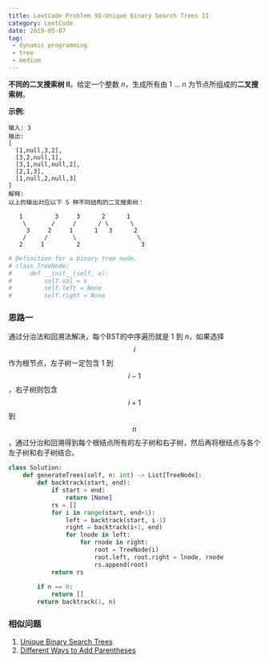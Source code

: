 ```yaml
---
title: LeetCode Problem 95-Unique Binary Search Trees II
category: LeetCode
date: 2019-05-07
tag:
 - dynamic programming
 - tree
 - medium
---
```


**不同的二叉搜索树 II**。给定一个整数 *n*，生成所有由 1 ... *n* 为节点所组成的**二叉搜索树**。

**示例:**

```
输入: 3
输出:
[
  [1,null,3,2],
  [3,2,null,1],
  [3,1,null,null,2],
  [2,1,3],
  [1,null,2,null,3]
]
解释:
以上的输出对应以下 5 种不同结构的二叉搜索树：

   1         3     3      2      1
    \       /     /      / \      \
     3     2     1      1   3      2
    /     /       \                 \
   2     1         2                 3
```

<!-- more -->

```python
# Definition for a binary tree node.
# class TreeNode:
#     def __init__(self, x):
#         self.val = x
#         self.left = None
#         self.right = None
```

### 思路一

通过分治法和回溯法解决，每个BST的中序遍历就是 1 到 $n$，如果选择 $$i$$ 作为根节点，左子树一定包含 1 到 $$i-1$$，右子树则包含 $$i+1$$ 到 $$n$$，通过分治和回溯得到每个根结点所有的左子树和右子树，然后再将根结点与各个左子树和右子树结合。

```python
class Solution:
    def generateTrees(self, n: int) -> List[TreeNode]:
        def backtrack(start, end):
            if start > end:
                return [None]
            rs = []
            for i in range(start, end+1):
                left = backtrack(start, i-1)
                right = backtrack(i+1, end)
                for lnode in left:
                    for rnode in right:
                        root = TreeNode(i)
                        root.left, root.right = lnode, rnode
                        rs.append(root)
            return rs
        
        if n == 0:
            return []
        return backtrack(1, n)
```

### 相似问题

1. [Unique Binary Search Trees](https://leetcode.com/problems/unique-binary-search-trees/)
2. [Different Ways to Add Parentheses](https://leetcode.com/problems/different-ways-to-add-parentheses/)